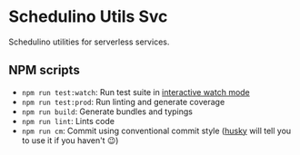 # Schedulino Utils Svc

Schedulino utilities for serverless services.

## NPM scripts

- `npm run test:watch`: Run test suite in [interactive watch mode](http://facebook.github.io/jest/docs/cli.html#watch)
- `npm run test:prod`: Run linting and generate coverage
- `npm run build`: Generate bundles and typings
- `npm run lint`: Lints code
- `npm run cm`: Commit using conventional commit style ([husky](https://github.com/typicode/husky) will tell you to use it if you haven't :wink:)
